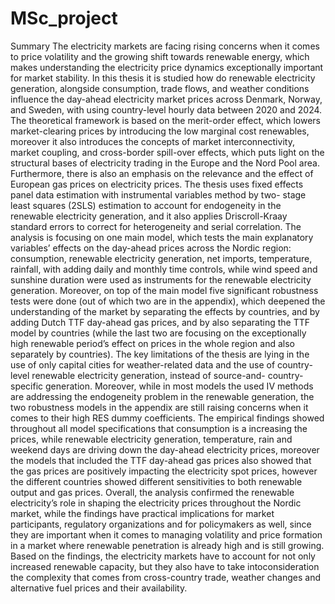 # MSc_project

Summary
The electricity markets are facing rising concerns when it comes to price volatility and the growing shift towards renewable energy, which makes understanding the electricity price dynamics exceptionally important for market stability. In this thesis it is studied how do renewable electricity generation, alongside consumption, trade flows, and weather conditions influence the day-ahead electricity market prices across Denmark, Norway, and Sweden, with using country-level hourly data between 2020 and 2024.
The theoretical framework is based on the merit-order effect, which lowers market-clearing prices by introducing the low marginal cost renewables, moreover it also introduces the concepts of market interconnectivity, market coupling, and cross-border spill-over effects, which puts light on the structural bases of electricity trading in the Europe and the Nord Pool area. Furthermore, there is also an emphasis on the relevance and the effect of European gas prices on electricity prices.
The thesis uses fixed effects panel data estimation with instrumental variables method by two- stage least squares (2SLS) estimation to account for endogeneity in the renewable electricity generation, and it also applies Driscroll-Kraay standard errors to correct for heterogeneity and serial correlation. The analysis is focusing on one main model, which tests the main explanatory variables’ effects on the day-ahead prices across the Nordic region: consumption, renewable electricity generation, net imports, temperature, rainfall, with adding daily and monthly time controls, while wind speed and sunshine duration were used as instruments for the renewable electricity generation. Moreover, on top of the main model five significant robustness tests were done (out of which two are in the appendix), which deepened the understanding of the market by separating the effects by countries, and by adding Dutch TTF day-ahead gas prices, and by also separating the TTF model by countries (while the last two are focusing on the exceptionally high renewable period’s effect on prices in the whole region and also separately by countries).
The key limitations of the thesis are lying in the use of only capital cities for weather-related data and the use of country-level renewable electricity generation, instead of source-and- country-specific generation. Moreover, while in most models the used IV methods are addressing the endogeneity problem in the renewable generation, the two robustness models in the appendix are still raising concerns when it comes to their high RES dummy coefficients.
The empirical findings showed throughout all model specifications that consumption is a increasing the prices, while renewable electricity generation, temperature, rain and weekend days are driving down the day-ahead electricity prices, moreover the models that included the TTF day-ahead gas prices also showed that the gas prices are positively impacting the electricity spot prices, however the different countries showed different sensitivities to both renewable output and gas prices.
Overall, the analysis confirmed the renewable electricity’s role in shaping the electricity prices throughout the Nordic market, while the findings have practical implications for market participants, regulatory organizations and for policymakers as well, since they are important when it comes to managing volatility and price formation in a market where renewable penetration is already high and is still growing. Based on the findings, the electricity markets have to account for not only increased renewable capacity, but they also have to take intoconsideration the complexity that comes from cross-country trade, weather changes and alternative fuel prices and their availability.
